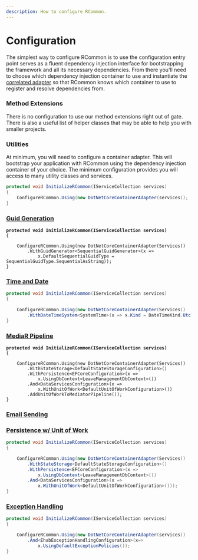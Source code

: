 ```yaml
---
description: How to configure RCommon.
---
```


# Configuration

The simplest way to configure RCommon is to use the configuration entry point serves as a fluent dependency injection interface for bootstrapping the framework and all its necessary dependencies. From there you'll need to choose which dependency injection container to use and instantiate the [correlated adapter](broken-reference) so that RCommon knows which container to use to register and resolve dependencies from.&#x20;

### Method Extensions

There is no configuration to use our method extensions right out of gate. There is also a useful list of helper classes that may be able to help you with smaller projects.&#x20;

### Utilities

At minimum, you will need to configure a container adapter. This will bootstrap your application with RCommon using the dependency injection container of your choice. The minimum configuration provides you will access to many utility classes and services.&#x20;

```csharp
protected void InitializeRCommon(IServiceCollection services)
{
    ConfigureRCommon.Using(new DotNetCoreContainerAdapter(services));
}
```

### [Guid Generation](../infrastructure/guid-generation.md)

<pre class="language-csharp"><code class="lang-csharp"><strong>protected void InitializeRCommon(IServiceCollection services)
</strong>{

    ConfigureRCommon.Using(new DotNetCoreContainerAdapter(Services))
        .WithGuidGenerator&#x3C;SequentialGuidGenerator>(x => 
            x.DefaultSequentialGuidType = SequentialGuidType.SequentialAsString));
}
</code></pre>

### [Time and Date](../infrastructure/time-and-date.md)

```csharp
protected void InitializeRCommon(IServiceCollection services)
{

    ConfigureRCommon.Using(new DotNetCoreContainerAdapter(Services))
        .WithDateTimeSystem<SystemTime>(x => x.Kind = DateTimeKind.Utc));
}
```

### [MediaR Pipeline](design-patterns/mediator.md)

<pre class="language-csharp"><code class="lang-csharp"><strong>protected void InitializeRCommon(IServiceCollection services)
</strong>{

    ConfigureRCommon.Using(new DotNetCoreContainerAdapter(Services))
        .WithStateStorage&#x3C;DefaultStateStorageConfiguration>()
        .WithPersistence&#x3C;EFCoreConfiguration>(x =>
            x.UsingDbContext&#x3C;LeaveManagementDbContext>())
        .And&#x3C;DataServicesConfiguration>(x =>
            x.WithUnitOfWork&#x3C;DefaultUnitOfWorkConfiguration>())
        .AddUnitOfWorkToMediatorPipeline());
}
</code></pre>

### [Email Sending](../infrastructure/emailing/)



### [Persistence w/ Unit of Work](persistence/)

```csharp
protected void InitializeRCommon(IServiceCollection services)
{

    ConfigureRCommon.Using(new DotNetCoreContainerAdapter(Services))
        .WithStateStorage<DefaultStateStorageConfiguration>()
        .WithPersistence<EFCoreConfiguration>(x =>
            x.UsingDbContext<LeaveManagementDbContext>())
        .And<DataServicesConfiguration>(x =>
            x.WithUnitOfWork<DefaultUnitOfWorkConfiguration>()));
}
```

### [Exception Handling](broken-reference)

```csharp
protected void InitializeRCommon(IServiceCollection services)
{

    ConfigureRCommon.Using(new DotNetCoreContainerAdapter(services))
        .And<EhabExceptionHandlingConfiguration>(x=>
            x.UsingDefaultExceptionPolicies());
}
```

